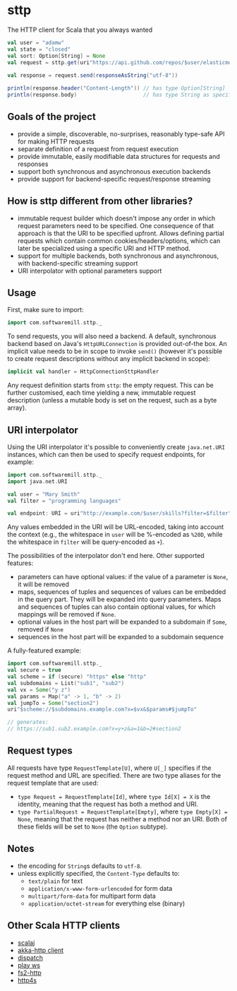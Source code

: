 # sttp

The HTTP client for Scala that you always wanted
 
```scala
val user = "adamw"
val state = "closed"
val sort: Option[String] = None
val request = sttp.get(uri"https://api.github.com/repos/$user/elasticmq/issues?state=$state&sort=$sort")
  
val response = request.send(responseAsString("utf-8"))

println(response.header("Content-Length")) // has type Option[String]
println(response.body)                     // has type String as specified when sending the request
```
 
## Goals of the project

* provide a simple, discoverable, no-surprises, reasonably type-safe API for making HTTP requests
* separate definition of a request from request execution
* provide immutable, easily modifiable data structures for requests and responses
* support both synchronous and asynchronous execution backends
* provide support for backend-specific request/response streaming

## How is sttp different from other libraries?

* immutable request builder which doesn't impose any order in which request parameters need to be specified. 
One consequence of that approach is that the URI to be specified upfront. Allows defining partial requests
which contain common cookies/headers/options, which can later be specialized using a specific URI and HTTP method.
* support for multiple backends, both synchronous and asynchronous, with backend-specific streaming support
* URI interpolator with optional parameters support

## Usage 

First, make sure to import:

```scala
import com.softwaremill.sttp._
```

To send requests, you will also need a backend. A default, synchronous backend based on Java's `HttpURLConnection`
is provided out-of-the box. An implicit value needs to be in scope to invoke `send()` (however it's possible to 
create request descriptions without any implicit backend in scope): 

```scala
implicit val handler = HttpConnectionSttpHandler
```

Any request definition starts from `sttp`: the empty request. This can be further customised, each time yielding a new,
immutable request description (unless a mutable body is set on the request, such as a byte array).

## URI interpolator

Using the URI interpolator it's possible to conveniently create `java.net.URI` instances, which can then be used
to specify request endpoints, for example:

```scala
import com.softwaremill.sttp._
import java.net.URI

val user = "Mary Smith"
val filter = "programming languages"

val endpoint: URI = uri"http://example.com/$user/skills?filter=$filter"
```

Any values embedded in the URI will be URL-encoded, taking into account the context (e.g., the whitespace in `user` will
be %-encoded as `%20D`, while the whitespace in `filter` will be query-encoded as `+`). 

The possibilities of the interpolator don't end here. Other supported features:

* parameters can have optional values: if the value of a parameter is `None`, it will be removed
* maps, sequences of tuples and sequences of values can be embedded in the query part. They will be expanded into
query parameters. Maps and sequences of tuples can also contain optional values, for which mappings will be removed 
if `None`.
* optional values in the host part will be expanded to a subdomain if `Some`, removed if `None`
* sequences in the host part will be expanded to a subdomain sequence
 
A fully-featured example:

```scala
import com.softwaremill.sttp._
val secure = true
val scheme = if (secure) "https" else "http"
val subdomains = List("sub1", "sub2")
val vx = Some("y z")
val params = Map("a" -> 1, "b" -> 2)
val jumpTo = Some("section2")
uri"$scheme://$subdomains.example.com?x=$vx&$params#$jumpTo"

// generates:
// https://sub1.sub2.example.com?x=y+z&a=1&b=2#section2
```

## Request types

All requests have type `RequestTemplate[U]`, where `U[_]` specifies if the request method and URL are specified. There
are two type aliases for the request template that are used:

* `type Request = RequestTemplate[Id]`, where `type Id[X] = X` is the identity, meaning that the request has both a 
method and URI. 
* `type PartialRequest = RequestTemplate[Empty]`, where `type Empty[X] = None`, meaning that the request has neither
a method nor an URI. Both of these fields will be set to `None` (the `Option` subtype).

## Notes

* the encoding for `String`s defaults to `utf-8`.
* unless explicitly specified, the `Content-Type` defaults to:
  * `text/plain` for text
  * `application/x-www-form-urlencoded` for form data
  * `multipart/form-data` for multipart form data
  * `application/octet-stream` for everything else (binary)

## Other Scala HTTP clients

* [scalaj](https://github.com/scalaj/scalaj-http)
* [akka-http client](http://doc.akka.io/docs/akka-http/current/scala/http/client-side/index.html)
* [dispatch](http://dispatch.databinder.net/Dispatch.html)
* [play ws](https://github.com/playframework/play-ws)
* [fs2-http](https://github.com/Spinoco/fs2-http)
* [http4s](http://http4s.org/v0.17/client/)